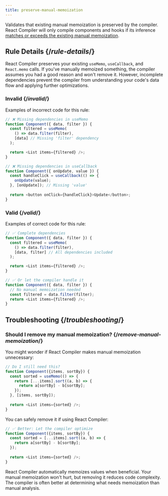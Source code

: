 ```yaml
---
title: preserve-manual-memoization
---
```


<Intro>

Validates that existing manual memoization is preserved by the compiler. React Compiler will only compile components and hooks if its inference [matches or exceeds the existing manual memoization](/learn/react-compiler/introduction#what-should-i-do-about-usememo-usecallback-and-reactmemo).

</Intro>

## Rule Details {/*rule-details*/}

React Compiler preserves your existing `useMemo`, `useCallback`, and `React.memo` calls. If you've manually memoized something, the compiler assumes you had a good reason and won't remove it. However, incomplete dependencies prevent the compiler from understanding your code's data flow and applying further optimizations.

### Invalid {/*invalid*/}

Examples of incorrect code for this rule:

```js
// ❌ Missing dependencies in useMemo
function Component({ data, filter }) {
  const filtered = useMemo(
    () => data.filter(filter),
    [data] // Missing 'filter' dependency
  );

  return <List items={filtered} />;
}

// ❌ Missing dependencies in useCallback
function Component({ onUpdate, value }) {
  const handleClick = useCallback(() => {
    onUpdate(value);
  }, [onUpdate]); // Missing 'value'
  
  return <button onClick={handleClick}>Update</button>;
}
```

### Valid {/*valid*/}

Examples of correct code for this rule:

```js
// ✅ Complete dependencies
function Component({ data, filter }) {
  const filtered = useMemo(
    () => data.filter(filter),
    [data, filter] // All dependencies included
  );

  return <List items={filtered} />;
}

// ✅ Or let the compiler handle it
function Component({ data, filter }) {
  // No manual memoization needed
  const filtered = data.filter(filter);
  return <List items={filtered} />;
}
```

## Troubleshooting {/*troubleshooting*/}

### Should I remove my manual memoization? {/*remove-manual-memoization*/}

You might wonder if React Compiler makes manual memoization unnecessary:

```js
// Do I still need this?
function Component({items, sortBy}) {
  const sorted = useMemo(() => {
    return [...items].sort((a, b) => {
      return a[sortBy] - b[sortBy];
    });
  }, [items, sortBy]);
  
  return <List items={sorted} />;
}
```

You can safely remove it if using React Compiler:

```js
// ✅ Better: Let the compiler optimize
function Component({items, sortBy}) {
  const sorted = [...items].sort((a, b) => {
    return a[sortBy] - b[sortBy];
  });
  
  return <List items={sorted} />;
}
```

<Note>

React Compiler automatically memoizes values when beneficial. Your manual memoization won't hurt, but removing it reduces code complexity. The compiler is often better at determining what needs memoization than manual analysis.

</Note>